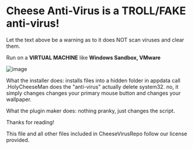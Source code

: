 # Cheese Anti-Virus is a TROLL/FAKE anti-virus!

Let the text above be a warning as to it does NOT scan viruses and clear them.

Run on a **VIRTUAL MACHINE** like **Windows Sandbox, VMware**

![image](https://github.com/user-attachments/assets/d18ca018-805a-4ee0-935f-c0b20aacbfe6)

What the installer does: installs files into a hidden folder in appdata call .HolyCheeseMan
does the "anti-virus" actually delete system32. no, it simply changes changes your primary mouse button and changes your wallpaper.

What the plugin maker does: nothing pranky, just changes the script.

Thanks for reading!

This file and all other files included in CheeseVirusRepo follow our license provided.
